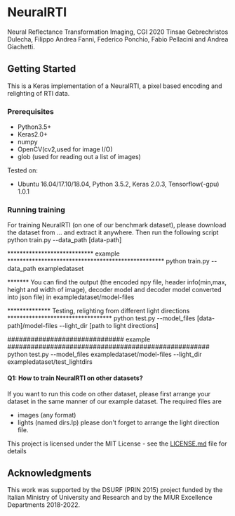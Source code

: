 # NeuralRTI

Neural Reflectance Transformation Imaging, CGI 2020
Tinsae Gebrechristos Dulecha,  Filippo Andrea Fanni, Federico Ponchio, Fabio Pellacini and Andrea Giachetti.



## Getting Started

This is a Keras implementation of a NeuralRTI, a pixel based encoding and relighting of RTI data.


### Prerequisites

- Python3.5+
- Keras2.0+
- numpy
- OpenCV(cv2,used for image I/O)
- glob (used for reading out a list of images)

Tested on:
- Ubuntu 16.04/17.10/18.04, Python 3.5.2, Keras 2.0.3, Tensorflow(-gpu) 1.0.1
### Running training
For training NeuralRTI (on one of our benchmark dataset), please download the dataset from ... and extract it anywhere. Then run the following script
python train.py --data_path [data-path]

**************************** example ***************************************************
python train.py --data_path exampledataset

******* You can find the output (the encoded npy file, header info(min,max, height and width of image), decoder model and decoder model converted into json file) in exampledataset/model-files



************** Testing, relighting from different light directions **********************************
python test.py --model_files [data-path]/model-files --light_dir [path to light directions]

############################## example ####################################################
python test.py --model_files exampledataset/model-files --light_dir exampledataset/test_lightdirs


#### Q1: How to train NeuralRTI on other datasets?
If you want to run this code on other dataset, please first arrange your dataset in the same manner of our example dataset. The required files are
- images (any format)
- lights (named dirs.lp)
please don't forget to arrange the light direction file. 


This project is licensed under the MIT License - see the [LICENSE.md](LICENSE.md) file for details

## Acknowledgments
This work was supported by the DSURF (PRIN 2015) project funded by the Italian Ministry of University and Research and by the MIUR Excellence Departments 2018-2022.




